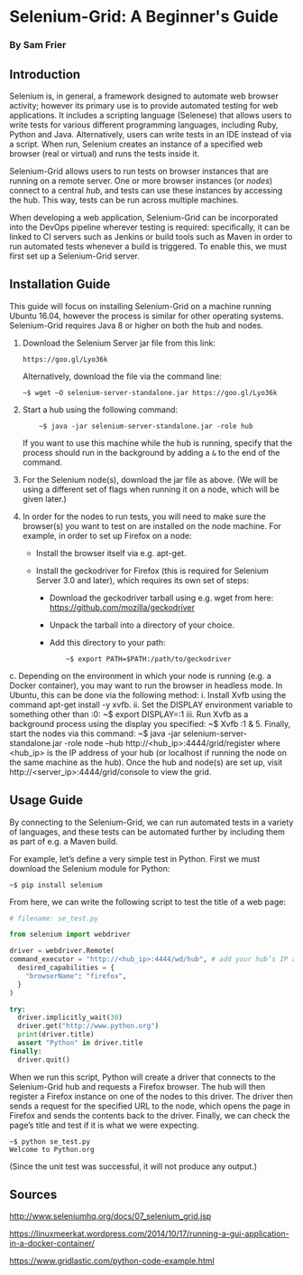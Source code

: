 # Selenium-Grid: A Beginner's Guide

### By Sam Frier

## Introduction

Selenium is, in general, a framework designed to automate web browser activity; however its primary use is to provide automated testing for web applications. It includes a scripting language (Selenese) that allows users to write tests for various different programming languages, including Ruby, Python and Java. Alternatively, users can write tests in an IDE instead of via a script. When run, Selenium creates an instance of a specified web browser (real or virtual) and runs the tests inside it.

Selenium-Grid allows users to run tests on browser instances that are running on a remote server. One or more browser instances (or *nodes*) connect to a central *hub*, and tests can use these instances by accessing the hub. This way, tests can be run across multiple machines.

When developing a web application, Selenium-Grid can be incorporated into the DevOps pipeline wherever testing is required: specifically, it can be linked to CI servers such as Jenkins or build tools such as Maven in order to run automated tests whenever a build is triggered. To enable this, we must first set up a Selenium-Grid server.

## Installation Guide

This guide will focus on installing Selenium-Grid on a machine running Ubuntu 16.04, however the process is similar for other operating systems. Selenium-Grid requires Java 8 or higher on both the hub and nodes.

1.	Download the Selenium Server jar file from this link: 

	    https://goo.gl/Lyo36k
	
	Alternatively, download the file via the command line:
	
	    ~$ wget –O selenium-server-standalone.jar https://goo.gl/Lyo36k
	
2.	Start a hub using the following command: 

            ~$ java -jar selenium-server-standalone.jar -role hub
	
	If you want to use this machine while the hub is running, specify that the process should run in the background by adding a `&` to the end of the command.
	
3.	For the Selenium node(s), download the jar file as above. (We will be using a different set of flags when running it on a node, which will be given later.)

4.	In order for the nodes to run tests, you will need to make sure the browser(s) you want to test on are installed on the node machine. For example, in order to set up Firefox on a node:

	*	Install the browser itself via e.g. apt-get.
	
	*	Install the geckodriver for Firefox (this is required for Selenium Server 3.0 and later), which requires its own set of steps:

		*	Download the geckodriver tarball using e.g. wget from here: https://github.com/mozilla/geckodriver
		
		*	Unpack the tarball into a directory of your choice.
		*	Add this directory to your path:
		
		    	    ~$ export PATH=$PATH:/path/to/geckodriver
		      
c.	Depending on the environment in which your node is running (e.g. a Docker container), you may want to run the browser in headless mode. In Ubuntu, this can be done via the following method:
i.	Install Xvfb using the command apt-get install -y xvfb.
ii.	Set the DISPLAY environment variable to something other than :0:
~$ export DISPLAY=:1
iii.	Run Xvfb as a background process using the display you specified:
~$ Xvfb :1 &
5.	Finally, start the nodes via this command:
~$ java -jar selenium-server-standalone.jar -role node –hub http://<hub_ip>:4444/grid/register
where <hub_ip> is the IP address of your hub (or localhost if running the node on the same machine as the hub).
Once the hub and node(s) are set up, visit http://<server_ip>:4444/grid/console to view the grid.


## Usage Guide

By connecting to the Selenium-Grid, we can run automated tests in a variety of languages, and these tests can be automated further by including them as part of e.g. a Maven build.

For example, let’s define a very simple test in Python. First we must download the Selenium module for Python:

```
~$ pip install selenium
```

From here, we can write the following script to test the title of a web page:

``` Python
# filename: se_test.py

from selenium import webdriver

driver = webdriver.Remote(
command_executor = "http://<hub_ip>:4444/wd/hub", # add your hub’s IP address here
  desired_capabilities = {
    "browserName": "firefox",
  }
)

try:
  driver.implicitly_wait(30)
  driver.get("http://www.python.org")
  print(driver.title)
  assert "Python" in driver.title
finally:
  driver.quit()
```

When we run this script, Python will create a driver that connects to the Selenium-Grid hub and requests a Firefox browser. The hub will then register a Firefox instance on one of the nodes to this driver. The driver then sends a request for the specified URL to the node, which opens the page in Firefox and sends the contents back to the driver. Finally, we can check the page’s title and test if it is what we were expecting.

```
~$ python se_test.py
Welcome to Python.org
```

(Since the unit test was successful, it will not produce any output.)

## Sources

http://www.seleniumhq.org/docs/07_selenium_grid.jsp

https://linuxmeerkat.wordpress.com/2014/10/17/running-a-gui-application-in-a-docker-container/

https://www.gridlastic.com/python-code-example.html 

